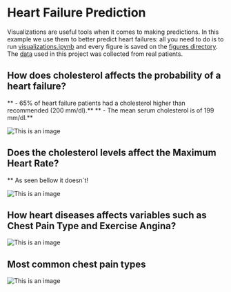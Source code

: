 # Heart Failure Prediction


Visualizations are useful tools when it comes to making predictions. In this example we use them to better predict heart failures: all you need to do is to run [visualizations.ipynb](https://github.com/Rodrigo663/heart-failure-prediction/blob/main/visualizations.ipynb) and every figure is saved on the [figures directory](https://github.com/Rodrigo663/heart-failure-prediction/tree/main/figures). The [data](https://www.kaggle.com/fedesoriano/heart-failure-prediction) used in this project was collected from real patients. 





## How does cholesterol affects the probability of a heart failure?

** - 65% of heart failure patients had a cholesterol higher than recommended (200 mm/dl).**
** - The mean serum cholesterol is of 199 mm/dl.**

![This is an image](https://github.com/Rodrigo663/heart-failure-prediction/tree/main/figures/histplot.png)

## Does the cholesterol levels affect the Maximum Heart Rate?

** As seen bellow it doesn´t!

![This is an image](https://github.com/Rodrigo663/heart-failure-prediction/tree/main/figures/scatterplot.png)

## How heart diseases affects variables such as Chest Pain Type and Exercise Angina?

![This is an image](https://github.com/Rodrigo663/heart-failure-prediction/tree/main/figures/barplot.png)


## Most common chest pain types

![This is an image](https://github.com/Rodrigo663/heart-failure-prediction/tree/main/figures/piecharts.png)
